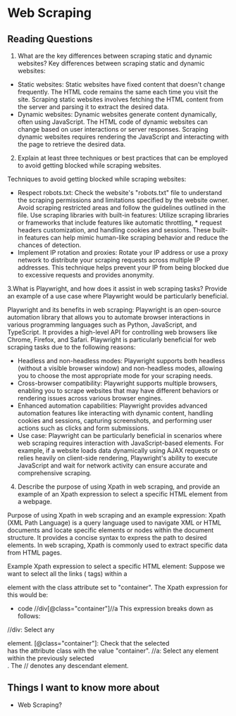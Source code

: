 # Web Scraping
## Reading Questions

1. What are the key differences between scraping static and dynamic websites?
Key differences between scraping static and dynamic websites:

* Static websites: Static websites have fixed content that doesn't change frequently. The HTML code remains the same each time you visit the site. Scraping static websites involves fetching the HTML content from the server and parsing it to extract the desired data.
* Dynamic websites: Dynamic websites generate content dynamically, often using JavaScript. The HTML code of dynamic websites can change based on user interactions or server responses. Scraping dynamic websites requires rendering the JavaScript and interacting with the page to retrieve the desired data.

2. Explain at least three techniques or best practices that can be employed to avoid getting blocked while scraping websites.

Techniques to avoid getting blocked while scraping websites:

* Respect robots.txt: Check the website's "robots.txt" file to understand the scraping permissions and limitations specified by the website owner. Avoid scraping restricted areas and follow the guidelines outlined in the file.
Use scraping libraries with built-in features: Utilize scraping libraries or frameworks that include features like automatic throttling, * request headers customization, and handling cookies and sessions. These built-in features can help mimic human-like scraping behavior and reduce the chances of detection.
* Implement IP rotation and proxies: Rotate your IP address or use a proxy network to distribute your scraping requests across multiple IP addresses. This technique helps prevent your IP from being blocked due to excessive requests and provides anonymity.

3.What is Playwright, and how does it assist in web scraping tasks? Provide an example of a use case where Playwright would be particularly beneficial.

Playwright and its benefits in web scraping:
Playwright is an open-source automation library that allows you to automate browser interactions in various programming languages such as Python, JavaScript, and TypeScript. It provides a high-level API for controlling web browsers like Chrome, Firefox, and Safari. Playwright is particularly beneficial for web scraping tasks due to the following reasons:

* Headless and non-headless modes: Playwright supports both headless (without a visible browser window) and non-headless modes, allowing you to choose the most appropriate mode for your scraping needs.
* Cross-browser compatibility: Playwright supports multiple browsers, enabling you to scrape websites that may have different behaviors or rendering issues across various browser engines.
* Enhanced automation capabilities: Playwright provides advanced automation features like interacting with dynamic content, handling cookies and sessions, capturing screenshots, and performing user actions such as clicks and form submissions.
* Use case: Playwright can be particularly beneficial in scenarios where web scraping requires interaction with JavaScript-based elements. For example, if a website loads data dynamically using AJAX requests or relies heavily on client-side rendering, Playwright's ability to execute JavaScript and wait for network activity can ensure accurate and comprehensive scraping.

4. Describe the purpose of using Xpath in web scraping, and provide an example of an Xpath expression to select a specific HTML element from a webpage.

Purpose of using Xpath in web scraping and an example expression:
Xpath (XML Path Language) is a query language used to navigate XML or HTML documents and locate specific elements or nodes within the document structure. It provides a concise syntax to express the path to desired elements. In web scraping, Xpath is commonly used to extract specific data from HTML pages.

Example Xpath expression to select a specific HTML element:
Suppose we want to select all the links (<a> tags) within a <div> element with the class attribute set to "container". The Xpath expression for this would be:


* code
//div[@class="container"]//a
This expression breaks down as follows:

//div: Select any <div> element.
[@class="container"]: Check that the selected <div> has the attribute class with the value "container".
//a: Select any <a> element within the previously selected <div>. The // denotes any descendant <a> element.
  
  ## Things I want to know more about
  * Web Scraping?
